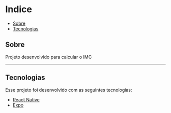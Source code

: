 

# Indice

- [Sobre](#-sobre)
- [Tecnologias](#Tecnologias)


##  Sobre

Projeto desenvolvido para calcular o IMC

---
## Tecnologias

Esse projeto foi desenvolvido com as seguintes tecnologias:

- [React Native](https://facebook.github.io/react-native/)
- [Expo](https://expo.io/)
